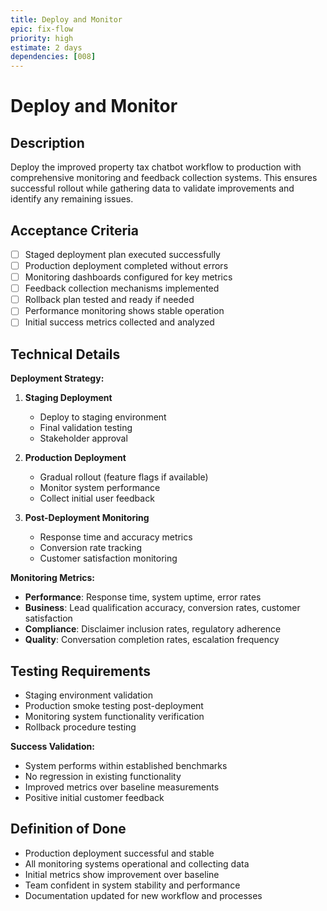 ```yaml
---
title: Deploy and Monitor
epic: fix-flow
priority: high
estimate: 2 days
dependencies: [008]
---
```


# Deploy and Monitor

## Description
Deploy the improved property tax chatbot workflow to production with comprehensive monitoring and feedback collection systems. This ensures successful rollout while gathering data to validate improvements and identify any remaining issues.

## Acceptance Criteria
- [ ] Staged deployment plan executed successfully
- [ ] Production deployment completed without errors
- [ ] Monitoring dashboards configured for key metrics
- [ ] Feedback collection mechanisms implemented
- [ ] Rollback plan tested and ready if needed
- [ ] Performance monitoring shows stable operation
- [ ] Initial success metrics collected and analyzed

## Technical Details
**Deployment Strategy:**
1. **Staging Deployment**
   - Deploy to staging environment
   - Final validation testing
   - Stakeholder approval

2. **Production Deployment**
   - Gradual rollout (feature flags if available)
   - Monitor system performance
   - Collect initial user feedback

3. **Post-Deployment Monitoring**
   - Response time and accuracy metrics
   - Conversion rate tracking
   - Customer satisfaction monitoring

**Monitoring Metrics:**
- **Performance**: Response time, system uptime, error rates
- **Business**: Lead qualification accuracy, conversion rates, customer satisfaction
- **Compliance**: Disclaimer inclusion rates, regulatory adherence
- **Quality**: Conversation completion rates, escalation frequency

## Testing Requirements
- Staging environment validation
- Production smoke testing post-deployment
- Monitoring system functionality verification
- Rollback procedure testing

**Success Validation:**
- System performs within established benchmarks
- No regression in existing functionality
- Improved metrics over baseline measurements
- Positive initial customer feedback

## Definition of Done
- Production deployment successful and stable
- All monitoring systems operational and collecting data
- Initial metrics show improvement over baseline
- Team confident in system stability and performance
- Documentation updated for new workflow and processes